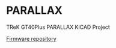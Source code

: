 # PARALLAX
TReK GT40Plus PARALLAX KiCAD Project

[Firmware repository](https://github.com/digitarhythm/qmk_firmware/tree/parallax/keyboards/gl516/parallax)
